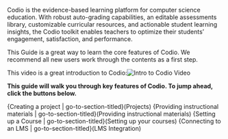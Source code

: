 Codio is the evidence-based learning platform for computer science education. With robust auto-grading capabilities, an editable assessments library, customizable curricular resources, and actionable student learning insights, the Codio toolkit enables teachers to optimize their students’ engagement, satisfaction, and performance. 

This Guide is a great way to learn the core features of Codio. We recommend all new users work through the contents as a first step.

This video is a great introduction to Codio:![Intro to Codio Video](https://www.youtube.com/watch?v=5sHxyVBkpMQ) 

**This guide will walk you through  key features of Codio. To jump ahead, click the buttons below.**

{Creating a project | go-to-section-titled}(Projects)
{Providing instructional materials | go-to-section-titled}(Providing instructional materials)
{Setting up a Course | go-to-section-titled}(Setting up your courses)
{Connecting to an LMS | go-to-section-titled}(LMS Integration)